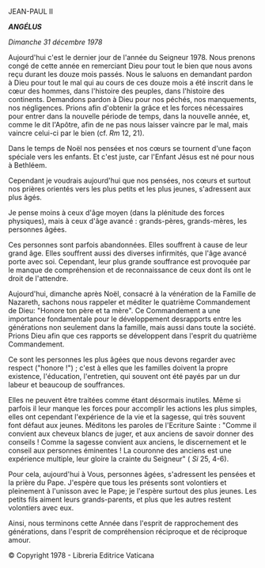 JEAN-PAUL II

***ANGÉLUS***

*Dimanche 31 décembre 1978*

Aujourd'hui c'est le dernier jour de l'année du Seigneur 1978. Nous prenons congé de cette année en remerciant Dieu pour tout le bien que nous avons reçu durant les douze mois passés. Nous le saluons en demandant pardon à Dieu pour tout le mal qui au cours de ces douze mois a été inscrit dans le cœur des hommes, dans l'histoire des peuples, dans l'histoire des continents. Demandons pardon à Dieu pour nos péchés, nos manquements, nos négligences. Prions afin d'obtenir la grâce et les forces nécessaires pour entrer dans la nouvelle période de temps, dans la nouvelle année, et, comme le dit l'Apôtre, afin de ne pas nous laisser vaincre par le mal, mais vaincre celui-ci par le bien (cf. *Rm* 12, 21).

Dans le temps de Noël nos pensées et nos cœurs se tournent d'une façon spéciale vers les enfants. Et c'est juste, car l'Enfant Jésus est né pour nous à Bethléem.

Cependant je voudrais aujourd'hui que nos pensées, nos cœurs et surtout nos prières orientés vers les plus petits et les plus jeunes, s'adressent aux plus âgés.

Je pense moins à ceux d'âge moyen (dans la plénitude des forces physiques), mais à ceux d'âge avancé : grands-pères, grands-mères, les personnes âgées.

Ces personnes sont parfois abandonnées. Elles souffrent à cause de leur grand âge. Elles souffrent aussi des diverses infirmités, que l'âge avancé porte avec soi. Cependant, leur plus grande souffrance est provoquée par le manque de compréhension et de reconnaissance de ceux dont ils ont le droit de l'attendre.

Aujourd'hui, dimanche après Noël, consacré à la vénération de la Famille de Nazareth, sachons nous rappeler et méditer le quatrième Commandement de Dieu: "Honore ton père et ta mère". Ce Commandement a une importance fondamentale pour le développement desrapports entre les générations non seulement dans la famille, mais aussi dans toute la société. Prions Dieu afin que ces rapports se développent dans l'esprit du quatrième Commandement.

Ce sont les personnes les plus âgées que nous devons regarder avec respect ("honore !") ; c'est à elles que les familles doivent la propre existence, l'éducation, l'entretien, qui souvent ont été payés par un dur labeur et beaucoup de souffrances.

Elles ne peuvent être traitées comme étant désormais inutiles. Même si parfois il leur manque les forces pour accomplir les actions les plus simples, elles ont cependant l'expérience de la vie et la sagesse, qui très souvent font défaut aux jeunes. Méditons les paroles de l'Ecriture Sainte : "Comme il convient aux cheveux blancs de juger, et aux anciens de savoir donner des conseils ! Comme la sagesse convient aux anciens, le discernement et le conseil aux personnes éminentes ! La couronne des anciens est une expérience multiple, leur gloire la crainte du Seigneur" ( *Si* 25, 4-6).

Pour cela, aujourd'hui à Vous, personnes âgées, s'adressent les pensées et la prière du Pape. J'espère que tous les présents sont volontiers et pleinement à l'unisson avec le Pape; je l'espère surtout des plus jeunes. Les petits fils aiment leurs grands-parents, et plus que les autres restent volontiers avec eux.

Ainsi, nous terminons cette Année dans l'esprit de rapprochement des générations, dans l'esprit de compréhension réciproque et de réciproque amour.

© Copyright 1978 - Libreria Editrice Vaticana
